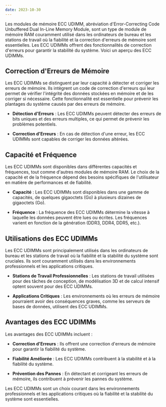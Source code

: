```yaml
---
date: 2023-10-30
---
```


Les modules de mémoire ECC UDIMM, abréviation d'Error-Correcting Code Unbuffered Dual In-Line Memory Module, sont un type de module de mémoire RAM couramment utilisé dans les ordinateurs de bureau et les stations de travail où la fiabilité et la correction d'erreurs de mémoire sont essentielles. Les ECC UDIMMs offrent des fonctionnalités de correction d'erreurs pour garantir la stabilité du système. Voici un aperçu des ECC UDIMMs.

## Correction d'Erreurs de Mémoire

Les ECC UDIMMs se distinguent par leur capacité à détecter et corriger les erreurs de mémoire. Ils intègrent un code de correction d'erreurs qui leur permet de vérifier l'intégrité des données stockées en mémoire et de les corriger si nécessaire. Cette fonctionnalité est essentielle pour prévenir les plantages du système causés par des erreurs de mémoire.

- **Détection d'Erreurs** : Les ECC UDIMMs peuvent détecter des erreurs de bits uniques et des erreurs multiples, ce qui permet de prévenir les problèmes potentiels.

- **Correction d'Erreurs** : En cas de détection d'une erreur, les ECC UDIMMs sont capables de corriger les données altérées.

## Capacité et Fréquence

Les ECC UDIMMs sont disponibles dans différentes capacités et fréquences, tout comme d'autres modules de mémoire RAM. Le choix de la capacité et de la fréquence dépend des besoins spécifiques de l'utilisateur en matière de performances et de fiabilité.

- **Capacité** : Les ECC UDIMMs sont disponibles dans une gamme de capacités, de quelques gigaoctets (Go) à plusieurs dizaines de gigaoctets (Go).

- **Fréquence** : La fréquence des ECC UDIMMs détermine la vitesse à laquelle les données peuvent être lues ou écrites. Les fréquences varient en fonction de la génération (DDR3, DDR4, DDR5, etc.).

## Utilisations des ECC UDIMMs

Les ECC UDIMMs sont principalement utilisés dans les ordinateurs de bureau et les stations de travail où la fiabilité et la stabilité du système sont cruciales. Ils sont couramment utilisés dans les environnements professionnels et les applications critiques.

- **Stations de Travail Professionnelles** : Les stations de travail utilisées pour des tâches de conception, de modélisation 3D et de calcul intensif optent souvent pour des ECC UDIMMs.

- **Applications Critiques** : Les environnements où les erreurs de mémoire pourraient avoir des conséquences graves, comme les serveurs de bases de données, utilisent des ECC UDIMMs.

## Avantages des ECC UDIMMs

Les avantages des ECC UDIMMs incluent :

- **Correction d'Erreurs** : Ils offrent une correction d'erreurs de mémoire pour garantir la fiabilité du système.

- **Fiabilité Améliorée** : Les ECC UDIMMs contribuent à la stabilité et à la fiabilité du système.

- **Prévention des Pannes** : En détectant et corrigeant les erreurs de mémoire, ils contribuent à prévenir les pannes du système.

Les ECC UDIMMs sont un choix courant dans les environnements professionnels et les applications critiques où la fiabilité et la stabilité du système sont essentielles.



